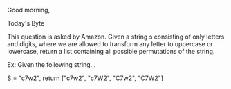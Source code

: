 Good morning,

Today's Byte

This question is asked by Amazon. Given a string s consisting of only letters and digits, where we are allowed to transform any letter to uppercase or lowercase, return a list containing all possible permutations of the string.

Ex: Given the following string…

S = "c7w2", return ["c7w2", "c7W2", "C7w2", "C7W2"]